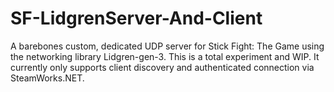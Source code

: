 # SF-LidgrenServer-And-Client
A barebones custom, dedicated UDP server for Stick Fight: The Game using the networking library Lidgren-gen-3.
This is a total experiment and WIP. It currently only supports client discovery and authenticated connection via SteamWorks.NET.
